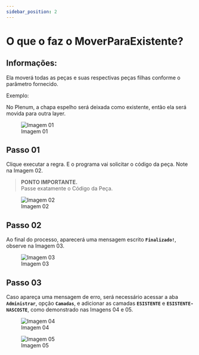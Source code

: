 ```yaml
---
sidebar_position: 2
---
```


# O que o faz o MoverParaExistente?

## Informações:

Ela moverá todas as peças e suas respectivas peças filhas conforme o parâmetro fornecido.

Exemplo:

No Plenum, a chapa espelho será deixada como existente, então ela será movida para outra layer.

<figure>
    <img src="/img/inventor/ilogic/o-que-faz-o-mover-para-existente/img01.png" alt="Imagem 01" />
    <figcaption>Imagem 01</figcaption>
</figure>

## Passo 01
Clique executar a regra. E o programa vai solicitar o código da peça. Note na Imagem 02.

> **PONTO IMPORTANTE.**  
> Passe exatamente o Código da Peça.

<figure>
    <img src="/img/inventor/ilogic/o-que-faz-o-mover-para-existente/img02.png" alt="Imagem 02" />
    <figcaption>Imagem 02</figcaption>
</figure>

## Passo 02
Ao final do processo, aparecerá uma mensagem escrito **``Finalizado!``**, observe na Imagem 03.

<figure>
    <img src="/img/inventor/ilogic/o-que-faz-o-mover-para-existente/img03.png" alt="Imagem 03" />
    <figcaption>Imagem 03</figcaption>
</figure>

## Passo 03
Caso apareça uma mensagem de erro, será necessário acessar a aba **``Administrar``**, opção **``Camadas``**, e adicionar as camadas **``ESISTENTE``** e **``ESISTENTE-NASCOSTE``**, como demonstrado nas Imagens 04 e 05.

<figure>
    <img src="/img/inventor/ilogic/o-que-faz-o-mover-para-existente/img04.png" alt="Imagem 04" />
    <figcaption>Imagem 04</figcaption>
</figure>

<figure>
    <img src="/img/inventor/ilogic/o-que-faz-o-mover-para-existente/img05.png" alt="Imagem 05" />
    <figcaption>Imagem 05</figcaption>
</figure>
